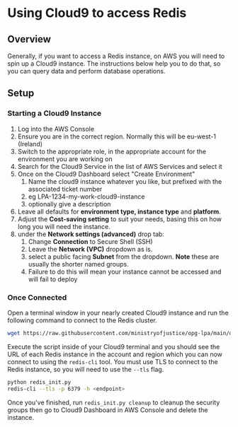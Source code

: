 # Using Cloud9 to access Redis

## Overview

Generally, if you want to access a Redis instance, on AWS you will need to spin up a Cloud9 instance. The instructions below help you to do that, so you can query data and perform database operations.

## Setup

### Starting a Cloud9 Instance

1. Log into the AWS Console
2. Ensure you are in the correct region. Normally this will be eu-west-1 (Ireland)
3. Switch to the appropriate role, in the appropriate account for the environment you are working on
4. Search for the Cloud9 Service in the list of AWS Services and select it
5. Once on the Cloud9 Dashboard select "Create Environment"
    1. Name the cloud9 instance whatever you like, but prefixed with the associated ticket number
    2. eg LPA-1234-my-work-cloud9-instance
    3. optionally give a description
6. Leave all defaults for **environment type, instance type** and **platform**.
7. Adjust the **Cost-saving setting** to suit your needs, basing this on how long you will need the instance.
8. under the **Network settings (advanced)** drop tab:
    1. Change **Connection** to Secure Shell (SSH)
    2. Leave the **Network (VPC)** dropdown as is.
    3. select a public facing **Subnet** from the dropdown. **Note** these are usually the shorter named groups.
    4. Failure to do this will mean your instance cannot be accessed and will fail to deploy


### Once Connected

Open a terminal window in your nearly created Cloud9 instance and run the following command to connect to the Redis cluster.

``` bash
wget https://raw.githubusercontent.com/ministryofjustice/opg-lpa/main/docs/runbooks/cloud9/redis_init.py
```

Execute the script inside of your Cloud9 terminal and you should see the URL of each Redis instance in the account and region which you can now connect to using the `redis-cli` tool. You must use TLS to connect to the Redis instance, so you will need to use the `--tls` flag.

``` bash
python redis_init.py
redis-cli --tls -p 6379 -h <endpoint>
```

Once you've finished, run `redis_init.py cleanup` to cleanup the security groups then go to Cloud9 Dashboard in AWS Console and delete the instance.
